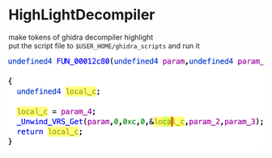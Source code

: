 # HighLightDecompiler
make tokens of ghidra decompiler highlight
<br/>
put the script file to ```$USER_HOME/ghidra_scripts``` and run it
![image](./eg.png)
